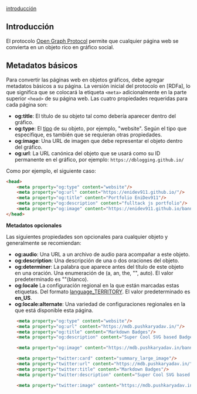 

[introducción](#intro)  

## Introducción


El protocolo [Open Graph Protocol](https://ogp.me/) permite que cualquier página web se convierta en un objeto rico en gráfico social. 

## Metadatos básicos

Para convertir las páginas web en objetos gráficos, debe agregar metadatos básicos a su página. La versión inicial del protocolo en [RDFa], lo que significa que se colocará la etiqueta `<meta>` adicionalmente en la parte superior `<head>` de su página web. Las cuatro propiedades requeridas para cada página son:  


- **og:title**: El título de su objeto tal como debería aparecer dentro del gráfico.
- **og:type**: El [tipo](https://ogp.me/#types) de su objeto, por ejemplo, "website". Según el tipo que especifique, es también que se requieran otras propiedades.
- **og:image**: Una URL de imagen que debe representar el objeto dentro del gráfico.
- **og:url**: La URL canónica del objeto que se usará como su ID permanente en el gráfico, por ejemplo: `https://dblogging.github.io/`


Como por ejemplo, el siguiente caso:  

```html
<head>
	<meta property="og:type" content="website"/>
	<meta property="og:url" content="https://enidev911.github.io/"/>
	<meta property="og:title" content="Portfolio EniDev911"/>
	<meta property="og:description" content="fulltack js portfolio"/>
	<meta property="og:image" content="https://enidev911.github.io/banner.png"/>
</head>
```


**Metadatos opcionales**  

Las siguientes propiedades son opcionales para cualquier objeto y generalmente se recomiendan:  

- **og:audio**: Una URL a un archivo de audio para acompañar a este objeto.
- **og:description**: Una descripción de una o dos oraciones del objeto.
- **og:determiner**: La palabra que aparece antes del título de este objeto en una oración. Una enumeración de (a, an, the, "", auto). El valor predeterminado es ""(blanco).
- **og:locale** La configuración regional en la que están marcadas estas etiquetas. Del formato [language_TERRITORY](https://en.wikipedia.org/wiki/List_of_official_languages_by_country_and_territory). El valor predeterminado es **en_US**.
- **og:locale:alternate**: Una variedad de configuraciones regionales en la que está disponible esta página.


```html
	<meta property="og:type" content="website"/>
	<meta property="og:url" content="https://mdb.pushkaryadav.in/"/>
	<meta property="og:title" content="Markdown Badges"/>
	<meta property="og:description" content="Super Cool SVG based Badges for your Projects - Socials/ Languages/ Frameworks/ Libraries and more. Get generated markdown code, preview and a change badge style within single click"/>

	<meta property="og:image" content="https://mdb.pushkaryadav.in/banner.png"/>

	<meta property="twitter:card" content="summary_large_image"/>
	<meta property="twitter:url" content="https://mdb.pushkaryadav.in/"/>
	<meta property="twitter:title" content="Markdown Badges"/>
	<meta property="twitter:description" content="Super Cool SVG based Badges for your Projects - Socials/ Languages/ Frameworks/ Libraries and more. Get generated markdown code, preview and a change badge style within single click"/>

	<meta property="twitter:image" content="https://mdb.pushkaryadav.in/banner.png"/>
```